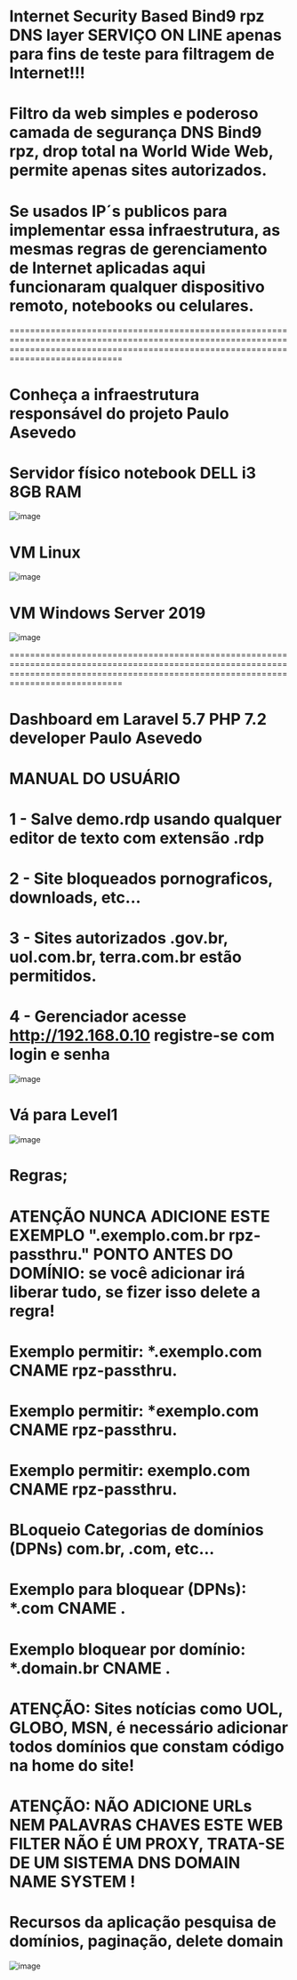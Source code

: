 #  Internet Security Based Bind9 rpz DNS layer SERVIÇO ON LINE apenas para fins de teste para filtragem de Internet!!! 

# Filtro da web simples e poderoso camada de segurança DNS Bind9 rpz, drop total na World Wide Web, permite apenas sites autorizados. 


# Se usados IP´s publicos para implementar essa infraestrutura, as mesmas regras de gerenciamento de Internet aplicadas aqui funcionaram qualquer dispositivo remoto, notebooks ou celulares.   




========================================================================================================================================================================================




# Conheça a infraestrutura  responsável do projeto Paulo Asevedo  
# Servidor físico notebook DELL i3 8GB RAM 

![image](https://user-images.githubusercontent.com/38859407/112074254-ad8aca80-8b54-11eb-9ace-bfa8a460ba60.png)
 
 


# VM Linux  

![image](https://user-images.githubusercontent.com/38859407/112075650-a87b4a80-8b57-11eb-9008-f4d7fe1d122a.png)
 




# VM Windows Server 2019 

![image](https://user-images.githubusercontent.com/38859407/112077149-9c44bc80-8b5a-11eb-9792-ba0a269144e1.png)



 ========================================================================================================================================================================================

# Dashboard em Laravel 5.7 PHP 7.2 developer Paulo Asevedo 
# MANUAL DO USUÁRIO



# 1 - Salve demo.rdp usando qualquer editor de texto com extensão .rdp 

# 2 - Site bloqueados pornograficos, downloads, etc...  

# 3 - Sites autorizados .gov.br, uol.com.br, terra.com.br estão permitidos.

# 4 - Gerenciador acesse http://192.168.0.10 registre-se com login e senha 

![image](https://user-images.githubusercontent.com/38859407/111921681-9ffe1380-8a74-11eb-82ba-35c5340a8ec4.png)
 


# Vá para Level1 


![image](https://user-images.githubusercontent.com/38859407/111920813-d2f1d880-8a6f-11eb-8d44-bf43c8d42a65.png)



# Regras; 

# ATENÇÃO NUNCA ADICIONE ESTE EXEMPLO ".exemplo.com.br rpz-passthru." PONTO ANTES DO DOMÍNIO: se você adicionar irá liberar tudo, se fizer isso delete a regra!   

# Exemplo permitir: *.exemplo.com CNAME rpz-passthru.

# Exemplo permitir: *exemplo.com CNAME rpz-passthru.

# Exemplo permitir: exemplo.com CNAME rpz-passthru.




# BLoqueio Categorias de domínios (DPNs) com.br, .com, etc... 

# Exemplo para bloquear (DPNs): *.com CNAME .

# Exemplo bloquear por domínio: *.domain.br CNAME .




# ATENÇÃO: Sites notícias como UOL, GLOBO, MSN, é necessário adicionar todos domínios que constam código na home do site! 


# ATENÇÃO: NÃO ADICIONE URLs NEM PALAVRAS CHAVES ESTE WEB FILTER NÃO É UM PROXY, TRATA-SE DE UM SISTEMA DNS DOMAIN NAME SYSTEM !  







# Recursos da aplicação pesquisa de domínios, paginação, delete domain   


![image](https://user-images.githubusercontent.com/38859407/111920983-ed788180-8a70-11eb-904e-485a79f3cfc2.png)














 
